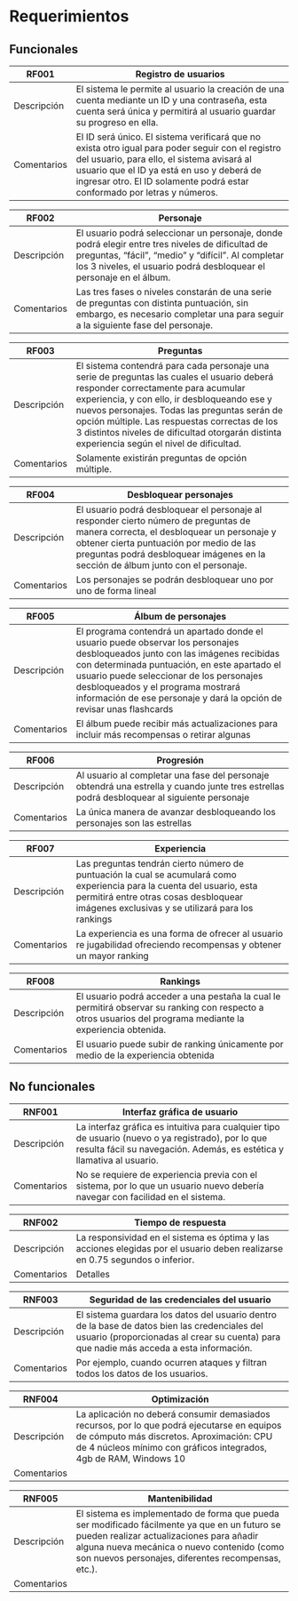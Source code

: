 # Requerimientos

## Funcionales

|RF001|Registro de usuarios|
|---|---|
|Descripción| El sistema le permite al usuario la creación de una cuenta mediante un ID y una contraseña, esta cuenta será única y permitirá al usuario guardar su progreso en ella. |
|Comentarios| El ID será único. El sistema verificará que no exista otro igual para poder seguir con el registro del usuario, para ello, el sistema avisará al usuario que el ID ya está en uso y deberá de ingresar otro. El ID solamente podrá estar conformado por letras y números. |  

|RF002|Personaje|
|---|---|
|Descripción| El usuario podrá seleccionar un personaje, donde podrá elegir entre tres niveles de dificultad de preguntas, “fácil”, “medio” y “difícil”. Al completar los 3 niveles, el usuario podrá desbloquear el personaje en el álbum.  |
|Comentarios| Las tres fases o niveles constarán de una serie de preguntas con distinta puntuación, sin embargo, es necesario completar una para seguir a la siguiente fase del personaje. |  

|RF003| Preguntas |
|---|---|
|Descripción| El sistema contendrá para cada personaje una serie de preguntas las cuales el usuario deberá responder correctamente para acumular experiencia, y con ello, ir desbloqueando ese y nuevos personajes. Todas las preguntas serán de opción múltiple. Las respuestas correctas de los 3 distintos niveles de dificultad otorgarán distinta experiencia según el nivel de dificultad.  |
|Comentarios| Solamente existirán preguntas de opción múltiple. |  

|RF004|Desbloquear personajes |
|---|---|
|Descripción| El usuario podrá desbloquear el personaje al responder cierto número de preguntas de manera correcta, el desbloquear un personaje y obtener cierta puntuación por medio de las preguntas podrá desbloquear imágenes en la sección de álbum junto con el personaje. |
|Comentarios| Los personajes se podrán desbloquear uno por uno de forma lineal |  

|RF005| Álbum de personajes |
|---|---|
|Descripción| El programa contendrá un apartado donde el usuario puede observar los personajes desbloqueados junto con las imágenes recibidas con determinada puntuación, en este apartado el usuario puede seleccionar de los personajes desbloqueados y el programa mostrará información de ese personaje y dará la opción de revisar unas flashcards |
|Comentarios| El álbum puede recibir más actualizaciones para incluir más recompensas o retirar algunas |  

|RF006| Progresión |
|---|---|
|Descripción| Al usuario al completar una fase del personaje obtendrá una estrella y cuando junte tres estrellas podrá desbloquear al siguiente personaje |
|Comentarios| La única manera de avanzar desbloqueando los personajes son las estrellas |  

|RF007| Experiencia |
|---|---|
|Descripción| Las preguntas tendrán cierto número de puntuación la cual se acumulará como experiencia para la cuenta del usuario, esta permitirá entre otras cosas desbloquear imágenes exclusivas y se utilizará para los rankings |
|Comentarios| La experiencia es una forma de ofrecer al usuario re jugabilidad ofreciendo recompensas y obtener un mayor ranking |  

|RF008| Rankings |
|---|---|
|Descripción| El usuario podrá acceder a una pestaña la cual le permitirá observar su ranking con respecto a otros usuarios del programa mediante la experiencia obtenida. |
|Comentarios| El usuario puede subir de ranking únicamente por medio de la experiencia obtenida |  

## No funcionales

|RNF001| Interfaz gráfica de usuario |
|---|---|
|Descripción| La interfaz gráfica es intuitiva para cualquier tipo de usuario (nuevo o ya registrado), por lo que resulta fácil su navegación. Además, es estética y llamativa al usuario. |
|Comentarios| No se requiere de experiencia previa con el sistema, por lo que un usuario nuevo debería navegar con facilidad en el sistema. |  

|RNF002| Tiempo de respuesta|
|---|---|
|Descripción| La responsividad en el sistema es óptima y las acciones elegidas por el usuario deben realizarse en 0.75 segundos o inferior. |
|Comentarios| Detalles|  

|RNF003| Seguridad de las credenciales del usuario|
|---|---|
|Descripción| El sistema guardara los datos del usuario dentro de la base de datos bien las credenciales del usuario (proporcionadas al crear su cuenta) para que nadie más acceda a esta información. |
|Comentarios| Por ejemplo, cuando ocurren ataques y filtran todos los datos de los usuarios. |  

|RNF004| Optimización|
|---|---|
|Descripción|La aplicación no deberá consumir demasiados recursos, por lo que podrá ejecutarse en equipos de cómputo más discretos. Aproximación: CPU de 4 núcleos mínimo con gráficos integrados, 4gb de RAM, Windows 10 |
|Comentarios| |  

|RNF005| Mantenibilidad|
|---|---|
|Descripción| El sistema es implementado de forma que pueda ser modificado fácilmente ya que en un futuro se pueden realizar actualizaciones para añadir alguna nueva mecánica o nuevo contenido (como son nuevos personajes, diferentes recompensas, etc.). |
|Comentarios| |  
